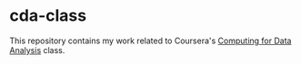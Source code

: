 # cda-class
This repository contains my work related to Coursera's
[Computing for Data Analysis](https://github.com/emres/cda-class) class.
